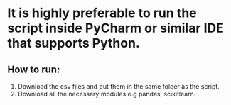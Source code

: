 # It is highly preferable to run the script inside PyCharm or similar IDE that supports Python. 
##  How to run:
   1. Download the csv files and put them in the same folder as the script.
   2. Download all the necessary modules e.g pandas, scikitlearn.
